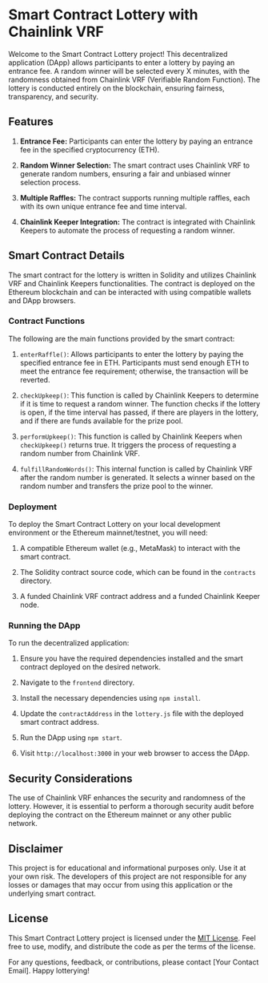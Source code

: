 # Smart Contract Lottery with Chainlink VRF

Welcome to the Smart Contract Lottery project! This decentralized application (DApp) allows participants to enter a lottery by paying an entrance fee. A random winner will be selected every X minutes, with the randomness obtained from Chainlink VRF (Verifiable Random Function). The lottery is conducted entirely on the blockchain, ensuring fairness, transparency, and security.

## Features

1. **Entrance Fee:** Participants can enter the lottery by paying an entrance fee in the specified cryptocurrency (ETH).

2. **Random Winner Selection:** The smart contract uses Chainlink VRF to generate random numbers, ensuring a fair and unbiased winner selection process.

3. **Multiple Raffles:** The contract supports running multiple raffles, each with its own unique entrance fee and time interval.

4. **Chainlink Keeper Integration:** The contract is integrated with Chainlink Keepers to automate the process of requesting a random winner.

## Smart Contract Details

The smart contract for the lottery is written in Solidity and utilizes Chainlink VRF and Chainlink Keepers functionalities. The contract is deployed on the Ethereum blockchain and can be interacted with using compatible wallets and DApp browsers.

### Contract Functions

The following are the main functions provided by the smart contract:

1. `enterRaffle()`: Allows participants to enter the lottery by paying the specified entrance fee in ETH. Participants must send enough ETH to meet the entrance fee requirement; otherwise, the transaction will be reverted.

2. `checkUpkeep()`: This function is called by Chainlink Keepers to determine if it is time to request a random winner. The function checks if the lottery is open, if the time interval has passed, if there are players in the lottery, and if there are funds available for the prize pool.

3. `performUpkeep()`: This function is called by Chainlink Keepers when `checkUpkeep()` returns true. It triggers the process of requesting a random number from Chainlink VRF.

4. `fulfillRandomWords()`: This internal function is called by Chainlink VRF after the random number is generated. It selects a winner based on the random number and transfers the prize pool to the winner.

### Deployment

To deploy the Smart Contract Lottery on your local development environment or the Ethereum mainnet/testnet, you will need:

1. A compatible Ethereum wallet (e.g., MetaMask) to interact with the smart contract.

2. The Solidity contract source code, which can be found in the `contracts` directory.

3. A funded Chainlink VRF contract address and a funded Chainlink Keeper node.

### Running the DApp

To run the decentralized application:

1. Ensure you have the required dependencies installed and the smart contract deployed on the desired network.

2. Navigate to the `frontend` directory.

3. Install the necessary dependencies using `npm install`.

4. Update the `contractAddress` in the `lottery.js` file with the deployed smart contract address.

5. Run the DApp using `npm start`.

6. Visit `http://localhost:3000` in your web browser to access the DApp.

## Security Considerations

The use of Chainlink VRF enhances the security and randomness of the lottery. However, it is essential to perform a thorough security audit before deploying the contract on the Ethereum mainnet or any other public network.

## Disclaimer

This project is for educational and informational purposes only. Use it at your own risk. The developers of this project are not responsible for any losses or damages that may occur from using this application or the underlying smart contract.

## License

This Smart Contract Lottery project is licensed under the [MIT License](LICENSE). Feel free to use, modify, and distribute the code as per the terms of the license.

For any questions, feedback, or contributions, please contact [Your Contact Email]. Happy lotterying!
